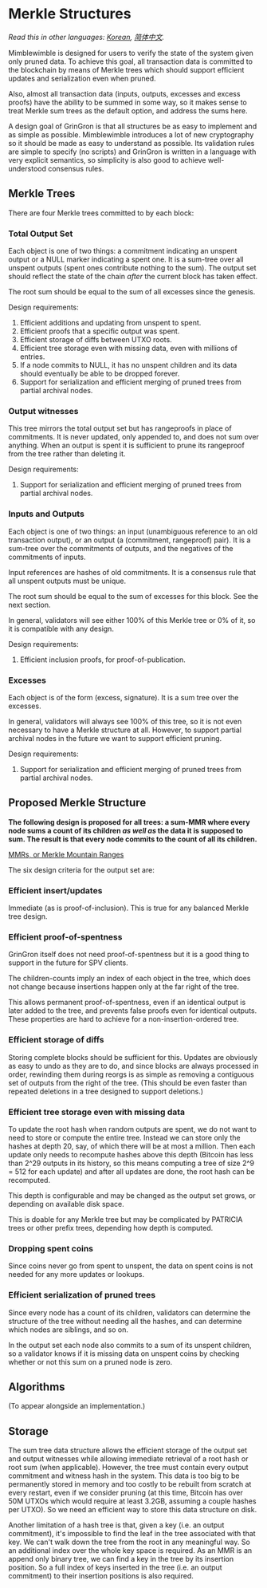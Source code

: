 # Merkle Structures

*Read this in other languages: [Korean](translations/merkle_KR.md), [简体中文](translations/merkle_ZH-CN.md).*

Mimblewimble is designed for users to verify the state of the system given
only pruned data. To achieve this goal, all transaction data is committed
to the blockchain by means of Merkle trees which should support efficient
updates and serialization even when pruned.

Also, almost all transaction data (inputs, outputs, excesses and excess
proofs) have the ability to be summed in some way, so it makes sense to
treat Merkle sum trees as the default option, and address the sums here.

A design goal of GrinGron is that all structures be as easy to implement and
as simple as possible. Mimblewimble introduces a lot of new cryptography
so it should be made as easy to understand as possible. Its validation rules
are simple to specify (no scripts) and GrinGron is written in a language with
very explicit semantics, so simplicity is also good to achieve well-understood
consensus rules.

## Merkle Trees

There are four Merkle trees committed to by each block:

### Total Output Set

Each object is one of two things: a commitment indicating an unspent output
or a NULL marker indicating a spent one. It is a sum-tree over all unspent
outputs (spent ones contribute nothing to the sum). The output set should
reflect the state of the chain *after* the current block has taken effect.

The root sum should be equal to the sum of all excesses since the genesis.

Design requirements:

1. Efficient additions and updating from unspent to spent.
1. Efficient proofs that a specific output was spent.
1. Efficient storage of diffs between UTXO roots.
1. Efficient tree storage even with missing data, even with millions of entries.
1. If a node commits to NULL, it has no unspent children and its data should
   eventually be able to be dropped forever.
1. Support for serialization and efficient merging of pruned trees from partial archival nodes.

### Output witnesses

This tree mirrors the total output set but has rangeproofs in place of commitments.
It is never updated, only appended to, and does not sum over anything. When an
output is spent it is sufficient to prune its rangeproof from the tree rather
than deleting it.

Design requirements:

1. Support for serialization and efficient merging of pruned trees from partial archival nodes.

### Inputs and Outputs

Each object is one of two things: an input (unambiguous reference to an old
transaction output), or an output (a (commitment, rangeproof) pair). It is
a sum-tree over the commitments of outputs, and the negatives of the commitments
of inputs.

Input references are hashes of old commitments. It is a consensus rule that
all unspent outputs must be unique.

The root sum should be equal to the sum of excesses for this block. See the
next section.

In general, validators will see either 100% of this Merkle tree or 0% of it,
so it is compatible with any design.

Design requirements:

1. Efficient inclusion proofs, for proof-of-publication.

### Excesses

Each object is of the form (excess, signature). It is a sum tree over the
excesses.

In general, validators will always see 100% of this tree, so it is not even
necessary to have a Merkle structure at all. However, to support partial
archival nodes in the future we want to support efficient pruning.

Design requirements:

1. Support for serialization and efficient merging of pruned trees from partial archival nodes.

## Proposed Merkle Structure

**The following design is proposed for all trees: a sum-MMR where every node
sums a count of its children _as well as_ the data it is supposed to sum.
The result is that every node commits to the count of all its children.**

[MMRs, or Merkle Mountain Ranges](https://github.com/opentimestamps/opentimestamps-server/blob/master/doc/merkle-mountain-range.md)

The six design criteria for the output set are:

### Efficient insert/updates

Immediate (as is proof-of-inclusion). This is true for any balanced Merkle
tree design.

### Efficient proof-of-spentness

GrinGron itself does not need proof-of-spentness but it is a good thing to support
in the future for SPV clients.

The children-counts imply an index of each object in the tree, which does not
change because insertions happen only at the far right of the tree.

This allows permanent proof-of-spentness, even if an identical output is later
added to the tree, and prevents false proofs even for identical outputs. These
properties are hard to achieve for a non-insertion-ordered tree.

### Efficient storage of diffs

Storing complete blocks should be sufficient for this. Updates are obviously
as easy to undo as they are to do, and since blocks are always processed in
order, rewinding them during reorgs is as simple as removing a contiguous
set of outputs from the right of the tree. (This should be even faster than
repeated deletions in a tree designed to support deletions.)

### Efficient tree storage even with missing data

To update the root hash when random outputs are spent, we do not want to need
to store or compute the entire tree. Instead we can store only the hashes at
depth 20, say, of which there will be at most a million. Then each update only
needs to recompute hashes above this depth (Bitcoin has less than 2^29 outputs
in its history, so this means computing a tree of size 2^9 = 512 for each update)
and after all updates are done, the root hash can be recomputed.

This depth is configurable and may be changed as the output set grows, or
depending on available disk space.

This is doable for any Merkle tree but may be complicated by PATRICIA trees or
other prefix trees, depending how depth is computed.

### Dropping spent coins

Since coins never go from spent to unspent, the data on spent coins is not needed
for any more updates or lookups.

### Efficient serialization of pruned trees

Since every node has a count of its children, validators can determine the
structure of the tree without needing all the hashes, and can determine which
nodes are siblings, and so on.

In the output set each node also commits to a sum of its unspent children, so
a validator knows if it is missing data on unspent coins by checking whether or
not this sum on a pruned node is zero.

## Algorithms

(To appear alongside an implementation.)

## Storage

The sum tree data structure allows the efficient storage of the output set and
output witnesses while allowing immediate retrieval of a root hash or root sum
(when applicable). However, the tree must contain every output commitment and
witness hash in the system. This data is too big to be permanently stored in
memory and too costly to be rebuilt from scratch at every restart, even if we
consider pruning (at this time, Bitcoin has over 50M UTXOs which would require
at least 3.2GB, assuming a couple hashes per UTXO). So we need an efficient way
to store this data structure on disk.

Another limitation of a hash tree is that, given a key (i.e. an output
commitment), it's impossible to find the leaf in the tree associated with that
key. We can't walk down the tree from the root in any meaningful way. So an
additional index over the whole key space is required. As an MMR is an append
only binary tree, we can find a key in the tree by its insertion position. So a
full index of keys inserted in the tree (i.e. an output commitment) to their
insertion positions is also required.
